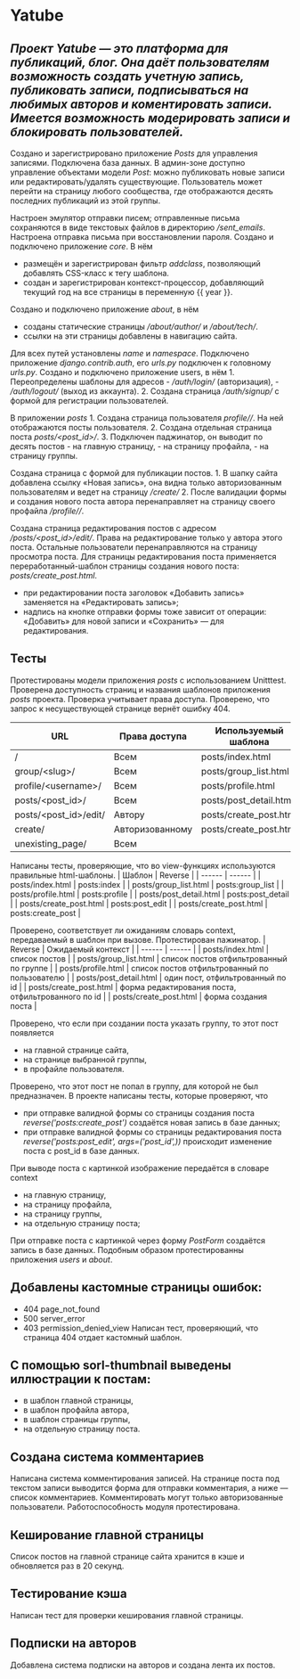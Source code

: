 # Yatube

## _Проект Yatube — это платформа для публикаций, блог. Она даёт пользователям возможность создать учетную запись, публиковать записи, подписываться на любимых авторов и коментировать записи. Имеется возможность модерировать записи и блокировать пользователей._

Создано и зарегистрировано приложение *Posts* для управления записями.
Подключена база данных.
В админ-зоне доступно управление объектами модели *Post*: можно публиковать новые записи или редактировать/удалять существующие.
Пользователь может перейти на страницу любого сообщества, где отображаются десять последних публикаций из этой группы.

Настроен эмулятор отправки писем; отправленные письма сохраняются в виде текстовых файлов в директорию _/sent_emails_. Настроена отправка письма при восстановлении пароля. 
Создано и подключено приложение *core*. В нём
- размещён и зарегистрирован фильтр _addclass_, позволяющий добавлять CSS-класс к тегу шаблона.
- создан и зарегистрирован контекст-процессор, добавляющий текущий год на все страницы в переменную {{ year }}.

Создано и подключено приложение *about*, в нём
- созданы статические страницы _/about/author/_ и _/about/tech/_.
- ссылки на эти страницы добавлены в навигацию сайта.

Для всех путей установлены _name_ и _namespace_.
Подключено приложение *django.contrib.auth*, его _urls.py_ подключен к головному _urls.py_.
Создано и подключено приложение users, в нём
    1. Переопределены шаблоны для адресов
       - _/auth/login/_ (авторизация),
       - _/auth/logout/_ (выход из аккаунта).
    2. Создана страница _/auth/signup/_ с формой для регистрации пользователей.

В приложении *posts*
    1. Создана страница пользователя _profile/<username>/_. На ней отображаются посты пользователя.
    2. Создана отдельная страница поста _posts/<post_id>/_.
    3. Подключен паджинатор, он выводит по десять постов 
       - на главную страницу,
       - на страницу профайла,
       - на страницу группы.

Создана страница с формой для публикации постов.
    1. В шапку сайта добавлена ссылку «Новая запись», она видна только авторизованным пользователям и ведет на страницу _/create/_
    2. После валидации формы и создания нового поста автора перенаправляет на страницу своего профайла _/profile/<username>/_.

Создана страница редактирования постов с адресом _/posts/<post_id>/edit/_. 
Права на редактирование только у автора этого поста. Остальные пользователи перенаправляются на страницу просмотра поста.
Для страницы редактирования поста применяется переработанный-шаблон страницы создания нового поста: _posts/create_post.html_. 
- при редактировании поста заголовок «Добавить запись» заменяется на «Редактировать запись»;
- надпись на кнопке отправки формы тоже зависит от операции: «Добавить» для новой записи и «Сохранить» — для редактирования.
## Тесты
Протестированы модели приложения *posts* с использованием Unitttest.
Проверена доступность страниц и названия шаблонов приложения *posts* проекта. Проверка учитывает права доступа. 
Проверено, что запрос к несуществующей странице вернёт ошибку 404.

| URL | Права доступа | Используемый шаблона |
| ------ | ------ | ------ |
| / | Всем | posts/index.html |
| group/\<slug\>/ | Всем | posts/group_list.html |
| profile/\<username\>/ | Всем | posts/profile.html |
| posts/\<post_id\>/ | Всем | posts/post_detail.html |
| posts/\<post_id\>/edit/ | Автору | posts/create_post.html |
| create/ | Авторизованному | posts/create_post.html |
| unexisting_page/ | Всем | |

Написаны тесты, проверяющие, что во view-функциях используются правильные html-шаблоны.
| Шаблон | Reverse |
| ------ | ------ |
| posts/index.html | posts:index |
| posts/group_list.html | posts:group_list |
| posts/profile.html | posts:profile |
| posts/post_detail.html | posts:post_detail |
| posts/create_post.html | posts:post_edit |
| posts/create_post.html | posts:create_post |

Проверено, соответствует ли ожиданиям словарь context, передаваемый в шаблон при вызове. Протестирован пажинатор.
| Reverse | Ожидаемый контекст |
| ------ | ------ |
| posts/index.html | список постов |
| posts/group_list.html | список постов отфильтрованный по группе |
| posts/profile.html | список постов отфильтрованный по пользователю |
| posts/post_detail.html | один пост, отфильтрованный по id |
| posts/create_post.html | форма редактирования поста, отфильтрованного по id |
| posts/create_post.html | форма создания поста |

Проверено, что если при создании поста указать группу, то этот пост появляется 
- на главной странице сайта,
- на странице выбранной группы,
- в профайле пользователя.

Проверено, что этот пост не попал в группу, для которой не был предназначен.
В проекте написаны тесты, которые проверяют, что
- при отправке валидной формы со страницы создания поста _reverse('posts:create_post')_ создаётся новая запись в базе данных;
- при отправке валидной формы со страницы редактирования поста _reverse('posts:post_edit', args=('post_id',))_ происходит изменение поста с post_id в базе данных.

При выводе поста с картинкой изображение передаётся в словаре context 
- на главную страницу,
- на страницу профайла,
- на страницу группы,
- на отдельную страницу поста;

При отправке поста с картинкой через форму *PostForm* создаётся запись в базе данных.
Подобным образом протестированны приложения *users* и *about*.
## Добавлены кастомные страницы ошибок:
- 404 page_not_found
- 500 server_error
- 403 permission_denied_view
Написан тест, проверяющий, что страница 404 отдает кастомный шаблон.
## С помощью sorl-thumbnail выведены иллюстрации к постам: 
- в шаблон главной страницы,
- в шаблон профайла автора,
- в шаблон страницы группы,
- на отдельную страницу поста.
## Создана система комментариев
Написана система комментирования записей. На странице поста под текстом записи выводится форма для отправки комментария, а ниже — список комментариев. Комментировать могут только авторизованные пользователи. Работоспособность модуля протестирована.
## Кеширование главной страницы
Список постов на главной странице сайта хранится в кэше и обновляется раз в 20 секунд.
## Тестирование кэша
Написан тест для проверки кеширования главной страницы.
## Подписки на авторов
Добавлена система подписки на авторов и создана лента их постов.
